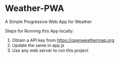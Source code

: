 # Weather-PWA
A Simple Progressive Web App for Weather


Steps for Running this App locally:

1. Obtain a API key from https://openweathermap.org
2. Update the same in app.js
3. Use any web server to run this project
  
